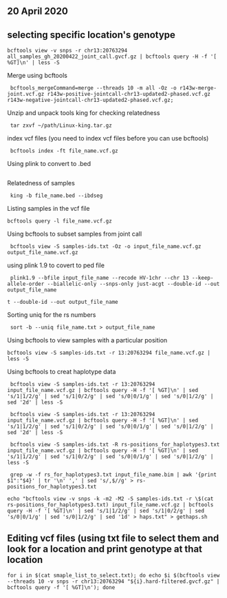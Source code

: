 ##  20 April 2020 ##

## selecting specific location's genotype ##

```
bcftools view -v snps -r chr13:20763294 all_samples_gh_20200422_joint_call.gvcf.gz | bcftools query -H -f '[ %GT]\n' | less -S
```

Merge using bcftools 
```
 bcftools_mergeCommand=merge --threads 10 -m all -Oz -o r143w-merge-joint.vcf.gz r143w-positive-jointcall-chr13-updated2-phased.vcf.gz r143w-negative-jointcall-chr13-updated2-phased.vcf.gz;
```

Unzip and unpack tools king for checking relatedness
```
 tar zxvf ~/path/Linux-king.tar.gz
```


index vcf files (you need to index vcf files before you can use bcftools) 
```
 bcftools index -ft file_name.vcf.gz
```


Using plink to convert to .bed
``` plink2 --vcf file_name.vcf.gz --make-bed --max-alleles 2 --snps-only just-acgt --double-id --out file_name
```


Relatedness of samples 
```
 king -b file_name.bed --ibdseg
```

Listing samples in the vcf file 
```
bcftools query -l file_name.vcf.gz
```


Using bcftools to subset samples from joint call 
```
 bcftools view -S samples-ids.txt -Oz -o input_file_name.vcf.gz output_file_name.vcf.gz
```


using plink 1.9 to covert to ped file 
```
 plink1.9 --bfile input_file_name --recode HV-1chr --chr 13 --keep-allele-order --biallelic-only --snps-only just-acgt --double-id --out output_file_name
```

``` plink1.9 --bfile input_file_name --recode HV-1chr --chr 13 --from-bp 20663294 --to-bp 20863294 --keep-allele-order --biallelic-only --snps-only just-acg
t --double-id --out output_file_name
```

Sorting uniq for the rs numbers 
```
 sort -b --uniq file_name.txt > output_file_name
```


Using bcftools to view samples with a particular position 
```
bcftools view -S samples-ids.txt -r 13:20763294 file_name.vcf.gz | less -S
```

Using bcftools to creat haplotype data
```
 bcftools view -S samples-ids.txt -r 13:20763294 input_file_name.vcf.gz | bcftools query -H -f '[ %GT]\n' | sed 's/1|1/2/g' | sed 's/1|0/2/g' | sed 's/0|0/1/g' | sed 's/0|1/2/g' | sed '2d' | less -S
```

```
 bcftools view -S samples-ids.txt -r 13:20763294 input_file_name.vcf.gz | bcftools query -H -f '[ %GT]\n' | sed 's/1|1/2/g' | sed 's/1|0/2/g' | sed 's/0|0/1/g' | sed 's/0|1/2/g' | sed '2d' | less -S
```

```
 bcftools view -S samples-ids.txt -R rs-positions_for_haplotypes3.txt input_file_name.vcf.gz | bcftools query -H -f '[ %GT]\n' | sed 's/1|1/2/g' | sed 's/1|0/2/g' | sed 's/0|0/1/g' | sed 's/0|1/2/g' | less -S
```

```
 grep -w -f rs_for_haplotypes3.txt input_file_name.bim | awk '{print $1":"$4}' | tr '\n' ',' | sed 's/,$//g' > rs-positions_for_haplotypes3.txt
```

```
echo "bcftools view -v snps -k -m2 -M2 -S samples-ids.txt -r \$(cat rs-positions_for_haplotypes3.txt) input_file_name.vcf.gz | bcftools query -H -f '[ %GT]\n' | sed 's/1|1/2/g' | sed 's/1|0/2/g' | sed 's/0|0/1/g' | sed 's/0|1/2/g' | sed '1d' > haps.txt" > gethaps.sh
```



## Editing vcf files (using txt file to select them and look for a location and print genotype at that location ##

``` 
for i in $(cat smaple_list_to_select.txt); do echo $i $(bcftools view --threads 10 -v snps -r chr13:20763294 "${i}.hard-filtered.gvcf.gz" | bcftools query -f '[ %GT]\n'); done
```



